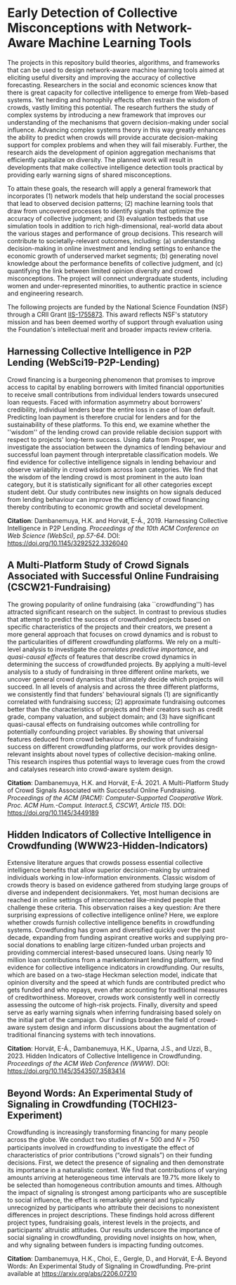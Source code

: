 # Early Detection of Collective Misconceptions with Network-Aware Machine Learning Tools

The projects in this repository build theories, algorithms, and frameworks that can be used to design network-aware machine learning tools aimed at eliciting useful diversity and improving the accuracy of collective forecasting. Researchers in the social and economic sciences know that there is great capacity for collective intelligence to emerge from Web-based systems. Yet herding and homophily effects often restrain the wisdom of crowds, vastly limiting this potential. The research furthers the study of complex systems by introducing a new framework that improves our understanding of the mechanisms that govern decision-making under social influence. Advancing complex systems theory in this way greatly enhances the ability to predict when crowds will provide accurate decision-making support for complex problems and when they will fail miserably. Further, the research aids the development of opinion aggregation mechanisms that efficiently capitalize on diversity. The planned work will result in developments that make collective intelligence detection tools practical by providing early warning signs of shared misconceptions.

To attain these goals, the research will apply a general framework that incorporates (1) network models that help understand the social processes that lead to observed decision patterns; (2) machine learning tools that draw from uncovered processes to identify signals that optimize the accuracy of collective judgment; and (3) evaluation testbeds that use simulation tools in addition to rich high-dimensional, real-world data about the various stages and performance of group decisions. This research will contribute to societally-relevant outcomes, including: (a) understanding decision-making in online investment and lending settings to enhance the economic growth of underserved market segments; (b) generating novel knowledge about the performance benefits of collective judgment, and (c) quantifying the link between limited opinion diversity and crowd misconceptions. The project will connect undergraduate students, including women and under-represented minorities, to authentic practice in science and engineering research.

The following projects are funded by the National Science Foundation (NSF) through a CRII Grant [IIS-1755873](https://www.nsf.gov/awardsearch/showAward?AWD_ID=1755873&HistoricalAwards=false). This award reflects NSF's statutory mission and has been deemed worthy of support through evaluation using the Foundation's intellectual merit and broader impacts review criteria.

## Harnessing Collective Intelligence in P2P Lending (WebSci19-P2P-Lending)

Crowd financing is a burgeoning phenomenon that promises to improve access to capital by enabling borrowers with limited financial opportunities to receive small contributions from individual lenders towards unsecured loan requests. Faced with information asymmetry about borrowers' credibility, individual lenders bear the entire loss in case of loan default. Predicting loan payment is therefore crucial for lenders and for the sustainability of these platforms. To this end, we examine whether the ''wisdom'' of the lending crowd can provide reliable decision support with respect to projects' long-term success. Using data from Prosper, we investigate the association between the dynamics of lending behaviour and successful loan payment through interpretable classification models. We find evidence for collective intelligence signals in lending behaviour and observe variability in crowd wisdom across loan categories. We find that the wisdom of the lending crowd is most prominent in the auto loan category, but it is statistically significant for all other categories except student debt. Our study contributes new insights on how signals deduced from lending behaviour can improve the efficiency of crowd financing thereby contributing to economic growth and societal development.

**Citation**: Dambanemuya, H.K. and Horvát, E-Á., 2019. Harnessing Collective Intelligence in P2P Lending. *Proceedings of the 10th ACM Conference on Web Science (WebSci), pp.57-64*. DOI: https://doi.org/10.1145/3292522.3326040

## A Multi-Platform Study of Crowd Signals Associated with Successful Online Fundraising (CSCW21-Fundraising)

The growing popularity of online fundraising (aka ``crowdfunding'') has attracted significant research on the subject. In contrast to previous studies that attempt to predict the success of crowdfunded projects based on specific characteristics of the projects and their creators, we present a more general approach that focuses on crowd dynamics and is robust to the particularities of different crowdfunding platforms. We rely on a multi-level analysis to investigate the *correlates* *predictive importance*, and *quasi-causal effects* of features that describe crowd dynamics in determining the success of crowdfunded projects. By applying a multi-level analysis to a study of fundraising in three different online markets, we uncover general crowd dynamics that ultimately decide which projects will succeed. In all levels of analysis and across the three different platforms, we consistently find that funders' behavioural signals (1) are significantly correlated with fundraising success; (2) approximate fundraising outcomes better than the characteristics of projects and their creators such as credit grade, company valuation, and subject domain; and (3) have significant quasi-causal effects on fundraising outcomes while controlling for potentially confounding project variables. By showing that universal features deduced from crowd behaviour are predictive of fundraising success on different crowdfunding platforms, our work provides design-relevant insights about novel types of collective decision-making online. This research inspires thus potential ways to leverage cues from the crowd and catalyses research into crowd-aware system design.

**Citation**: Dambanemuya, H.K. and Horvát, E-Á. 2021. A Multi-Platform Study of Crowd Signals Associated with Successful Online Fundraising. *Proceedings of the ACM (PACM): Computer-Supported Cooperative Work. Proc. ACM Hum.-Comput. Interact.5, CSCW1, Article 115*. DOI: https://doi.org/10.1145/3449189

## Hidden Indicators of Collective Intelligence in Crowdfunding (WWW23-Hidden-Indicators)

Extensive literature argues that crowds possess essential collective intelligence benefits that allow superior decision-making by untrained individuals working in low-information environments. Classic wisdom of crowds theory is based on evidence gathered from studying large groups of diverse and independent decisionmakers. Yet, most human decisions are reached in online settings of interconnected like-minded people that challenge these criteria. This observation raises a key question: Are there surprising expressions of collective intelligence online? Here, we explore whether crowds furnish collective intelligence benefits in crowdfunding systems. Crowdfunding has grown and diversified quickly over the past decade, expanding from funding aspirant creative works and supplying pro-social donations to enabling large citizen-funded urban projects and providing commercial interest-based unsecured loans. Using nearly 10 million loan contributions from a marketdominant lending platform, we find evidence for collective intelligence indicators in crowdfunding. Our results, which are based on a two-stage Heckman selection model, indicate that opinion diversity and the speed at which funds are contributed predict who gets funded and who repays, even after accounting for traditional measures of creditworthiness. Moreover, crowds work consistently well in correctly assessing the outcome of high-risk projects. Finally, diversity and speed serve as early warning signals when inferring fundraising based solely on the initial part of the campaign. Our f indings broaden the field of crowd-aware system design and inform discussions about the augmentation of traditional financing systems with tech innovations.

**Citation**: Horvát, E-Á.,  Dambanemuya, H.K., Uparna, J.S., and Uzzi, B., 2023. Hidden Indicators of Collective Intelligence in Crowdfunding. *Proceedings of the ACM Web Conference (WWW)*. DOI: https://doi.org/10.1145/3543507.3583414

## Beyond Words: An Experimental Study of Signaling in Crowdfunding (TOCHI23-Experiment)

Crowdfunding is increasingly transforming financing for many people across the globe. We conduct two studies of 𝑁 = 500 and 𝑁 = 750 participants involved in crowdfunding to investigate the effect of characteristics of prior contributions (“crowd signals”) on their funding decisions. First, we detect the presence of signaling and then demonstrate its importance in a naturalistic context. We find that contributions of varying amounts arriving at heterogeneous time intervals are 19.7% more likely to be selected than homogeneous contribution amounts and times. Although the impact of signaling is strongest among participants who are susceptible to social influence, the effect is remarkably general and typically unrecognized by participants who attribute their decisions to nonexistent differences in project descriptions. These findings hold across different project types, fundraising goals, interest levels in the projects, and participants’ altruistic attitudes. Our results underscore the importance of social signaling in crowdfunding, providing novel insights on how, when, and why signaling between funders is impacting funding outcomes.

**Citation**: Dambanemuya, H.K., Choi, E., Gergle, D., and Horvát, E-Á. Beyond Words: An Experimental Study of Signaling in Crowdfunding. Pre-print available at https://arxiv.org/abs/2206.07210